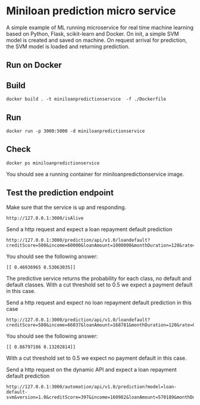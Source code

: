 # Miniloan prediction micro service

A simple example of ML running microservice for real time machine learning based on Python, Flask, scikit-learn and Docker.
On init, a simple SVM model is created and saved on machine. On request arrival for prediction, the SVM model is loaded and returning prediction.    


## Run on Docker

## Build
```console
docker build . -t miniloanpredictionservice  -f ./Dockerfile
```
## Run
```console
docker run -p 3000:5000 -d miniloanpredictionservice 
```

## Check
```console
docker ps miniloanpredictionservice 
```
You should see a running container for miniloanpredictionservice image.

## Test the prediction endpoint

Make sure that the service is up and responding.
```console
http://127.0.0.1:3000/isAlive  
```

Send a http request and expect a loan repayment default prediction 
```console
http://127.0.0.1:3000/prediction/api/v1.0/loandefault?creditScore=500&income=60000&loanAmount=1000000&monthDuration=120&rate=0.05&yearlyReimbursement=75195
```
You should see the following answer:
```console
[[ 0.46936965 0.53063035]]
```
The predictive service returns the probability for each class, no default and default classes.
With a cut threshold set to 0.5 we expect a payment default in this case.

Send a http request and expect no loan repayment default prediction in this case
```console
http://127.0.0.1:3000/prediction/api/v1.0/loandefault?creditScore=580&income=66037&loanAmount=168781&monthDuration=120&rate=0.09&yearlyReimbursement=16187
```
You should see the following answer:
```console
[[ 0.86797186 0.13202814]]
```
With a cut threshold set to 0.5 we expect no payment default in this case.

Send a http request on the dynamic API and expect a loan repayment default prediction 
```console
http://127.0.0.1:3000/automation/api/v1.0/prediction?model=loan-default-svm&version=1.0&creditScore=397&income=160982&loanAmount=570189&monthDuration=240&rate=0.07&yearlyReimbursement=57195 
```
